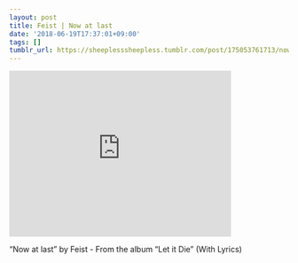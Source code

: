 ```yaml
---
layout: post
title: Feist | Now at last
date: '2018-06-19T17:37:01+09:00'
tags: []
tumblr_url: https://sheeplesssheepless.tumblr.com/post/175053761713/now-at-last-by-feist-from-the-album-let-it
---
```

<iframe width="400" height="300" id="youtube_iframe" src="https://www.youtube.com/embed/BmqU6WNVK5Y?feature=oembed&amp;enablejsapi=1&amp;origin=https://safe.txmblr.com&amp;wmode=opaque" frameborder="0" allow="accelerometer; autoplay; encrypted-media; gyroscope; picture-in-picture" allowfullscreen></iframe>  

“Now at last” by Feist - From the album “Let it Die” (With Lyrics)

